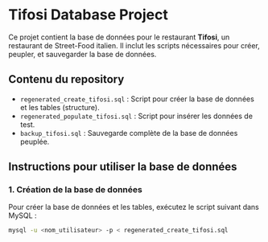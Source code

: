 # Tifosi Database Project

Ce projet contient la base de données pour le restaurant **Tifosi**, un restaurant de Street-Food italien. Il inclut les scripts nécessaires pour créer, peupler, et sauvegarder la base de données.

## Contenu du repository

- `regenerated_create_tifosi.sql` : Script pour créer la base de données et les tables (structure).
- `regenerated_populate_tifosi.sql` : Script pour insérer les données de test.
- `backup_tifosi.sql` : Sauvegarde complète de la base de données peuplée.

## Instructions pour utiliser la base de données

### 1. Création de la base de données
Pour créer la base de données et les tables, exécutez le script suivant dans MySQL :
```bash
mysql -u <nom_utilisateur> -p < regenerated_create_tifosi.sql
